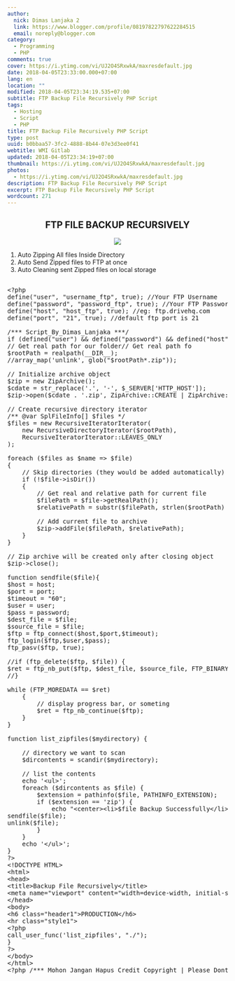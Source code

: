 ```yaml
---
author:
  nick: Dimas Lanjaka 2
  link: https://www.blogger.com/profile/08197822797622284515
  email: noreply@blogger.com
category:
  - Programming
  - PHP
comments: true
cover: https://i.ytimg.com/vi/UJ2O4SRxwkA/maxresdefault.jpg
date: 2018-04-05T23:33:00.000+07:00
lang: en
location: ""
modified: 2018-04-05T23:34:19.535+07:00
subtitle: FTP Backup File Recursively PHP Script
tags:
  - Hosting
  - Script
  - PHP
title: FTP Backup File Recursively PHP Script
type: post
uuid: b0bbaa57-3fc2-4888-8b44-07e3d3ee0f41
webtitle: WMI Gitlab
updated: 2018-04-05T23:34:19+07:00
thumbnail: https://i.ytimg.com/vi/UJ2O4SRxwkA/maxresdefault.jpg
photos:
  - https://i.ytimg.com/vi/UJ2O4SRxwkA/maxresdefault.jpg
description: FTP Backup File Recursively PHP Script
excerpt: FTP Backup File Recursively PHP Script
wordcount: 271
---
```


<center><h2>FTP FILE BACKUP RECURSIVELY</h2><div><img src="https://i.ytimg.com/vi/UJ2O4SRxwkA/maxresdefault.jpg"></div></center> <ol><li>Auto Zipping All files Inside Directory</li><li>Auto Send Zipped files to FTP at once</li><li>Auto Cleaning sent Zipped files on local storage</li></ol><pre rel="copyright script"><br>&lt;?php<br>define("user", "username_ftp", true); //Your FTP Username<br>define("password", "password_ftp", true); //Your FTP Password<br>define("host", "host_ftp", true); //eg: ftp.drivehq.com<br>define("port", "21", true); //default ftp port is 21<br><br>/*** Script_By_Dimas_Lanjaka ***/<br>if (defined("user") &amp;&amp; defined("password") &amp;&amp; defined("host")){<br>// Get real path for our folder// Get real path fo <br>$rootPath = realpath(__DIR__);<br>//array_map('unlink', glob("$rootPath*.zip"));<br><br>// Initialize archive object<br>$zip = new ZipArchive();<br>$cdate = str_replace('.', '-', $_SERVER['HTTP_HOST']);<br>$zip-&gt;open($cdate . '.zip', ZipArchive::CREATE | ZipArchive::OVERWRITE);<br><br>// Create recursive directory iterator<br>/** @var SplFileInfo[] $files */<br>$files = new RecursiveIteratorIterator(<br>    new RecursiveDirectoryIterator($rootPath),<br>    RecursiveIteratorIterator::LEAVES_ONLY<br>);<br><br>foreach ($files as $name =&gt; $file)<br>{<br>    // Skip directories (they would be added automatically)<br>    if (!$file-&gt;isDir())<br>    {<br>        // Get real and relative path for current file<br>        $filePath = $file-&gt;getRealPath();<br>        $relativePath = substr($filePath, strlen($rootPath) + 1);<br><br>        // Add current file to archive<br>        $zip-&gt;addFile($filePath, $relativePath);<br>    }<br>}<br><br>// Zip archive will be created only after closing object<br>$zip-&gt;close();<br><br>function sendfile($file){<br>$host = host;<br>$port = port;<br>$timeout = "60";<br>$user = user;<br>$pass = password;<br>$dest_file = $file;<br>$source_file = $file;<br>$ftp = ftp_connect($host,$port,$timeout);<br>ftp_login($ftp,$user,$pass);<br>ftp_pasv($ftp, true);<br><br>//if (ftp_delete($ftp, $file)) {<br>$ret = ftp_nb_put($ftp, $dest_file, $source_file, FTP_BINARY, FTP_AUTORESUME);<br>//}<br><br>while (FTP_MOREDATA == $ret)<br>    {<br>        // display progress bar, or someting<br>        $ret = ftp_nb_continue($ftp);<br>    }<br>}<br><br>function list_zipfiles($mydirectory) {<br><br>    // directory we want to scan<br>    $dircontents = scandir($mydirectory);<br><br>    // list the contents<br>    echo '&lt;ul&gt;';<br>    foreach ($dircontents as $file) {<br>        $extension = pathinfo($file, PATHINFO_EXTENSION);<br>        if ($extension == 'zip') {<br>            echo "&lt;center&gt;&lt;li&gt;$file Backup Successfully&lt;/li&gt;&lt;/center&gt;";<br>sendfile($file);<br>unlink($file);<br>        }<br>    }<br>    echo '&lt;/ul&gt;';<br>}<br>?&gt;<br>&lt;!DOCTYPE HTML&gt;<br>&lt;html&gt;<br>&lt;head&gt;<br>&lt;title&gt;Backup File Recursively&lt;/title&gt;<br>&lt;meta name="viewport" content="width=device-width, initial-scale=1.0"&gt;<br>&lt;/head&gt;<br>&lt;body&gt;<br>&lt;h6 class="header1"&gt;PRODUCTION&lt;/h6&gt;<br>&lt;hr class="style1"&gt;<br>&lt;?php<br>call_user_func('list_zipfiles', "./");<br>}<br>?&gt;<br>&lt;/body&gt;<br>&lt;/html&gt;<br>&lt;?php /*** Mohon Jangan Hapus Credit Copyright | Please Dont Remove Copyright Credits ***/ ?&gt;<br></pre>
